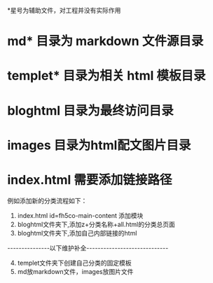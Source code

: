\*星号为辅助文件，对工程并没有实际作用
# md* 目录为 markdown 文件源目录
# templet* 目录为相关 html 模板目录
# bloghtml 目录为最终访问目录 
# images 目录为html配文图片目录
# index.html 需要添加链接路径

例如添加新的分类流程如下：
1. index.html id=fh5co-main-content 添加模块
2. bloghtml文件夹下,添加z+分类名称+all.html的分类总页面
3. bloghtml文件夹下,添加自己内部链接的html

---------------以下维护补全-----------------------------

4. templet文件夹下创建自己分类的固定模板
5. md放markdown文件，images放图片文件
